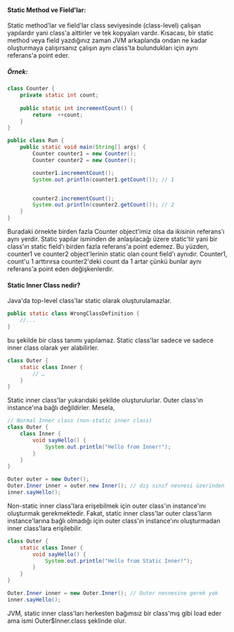 #### Static Method ve Field'lar:
Static method'lar ve field'lar class seviyesinde (class-level) çalışan yapılardır yani class'a aittirler ve tek kopyaları
vardır. Kısacası, bir static method veya field yazdığınız zaman JVM arkaplanda ondan ne kadar oluşturmaya çalışırsanız
çalışın aynı class'ta bulundukları için aynı referans'a point eder.

##### Örnek:
```java
class Counter {
    private static int count;
    
    public static int incrementCount() {
        return  ++count;
    }
}

public class Run {
    public static void main(String[] args) {
        Counter counter1 = new Counter();
        Counter counter2 = new Counter();

        counter1.incrementCount();
        System.out.println(counter1.getCount()); // 1


        counter2.incrementCount();
        System.out.println(counter2.getCount()); // 2
    }
}
```
Buradaki örnekte birden fazla Counter object'imiz olsa da ikisinin referans'ı aynı yerdir. Static yapılar isminden de
anlaşılacağı üzere static'tir yani bir class'ın static field'ı birden fazla referans'a point edemez. Bu yüzden, counter1
ve counter2 object'lerinin static olan count field'ı aynıdır. Counter1, count'u 1 arttırırsa counter2'deki count da 1 artar
çünkü bunlar aynı referans'a point eden değişkenlerdir.

#### Static Inner Class nedir?
Java'da top-level class'lar static olarak oluşturulamazlar.
```java
public static class WrongClassDefinition { 
    //... 
}
```
bu şekilde bir class tanımı yapılamaz. Static class'lar sadece ve sadece inner class olarak yer alabilirler.
```java
class Outer { 
    static class Inner { 
        // … 
    }
}
```
Static inner class'lar yukarıdaki şekilde oluşturulurlar. Outer class'ın instance'ına bağlı değildirler.
Mesela,
```java
// Normal Inner class (non-static inner class)
class Outer {
    class Inner {
        void sayHello() {
            System.out.println("Hello from Inner!");
        }
    }
}

Outer outer = new Outer();
Outer.Inner inner = outer.new Inner(); // dış sınıf nesnesi üzerinden
inner.sayHello();
```
Non-static inner class'lara erişebilmek için outer class'ın instance'ını oluşturmak gerekmektedir.
Fakat, static inner class'lar outer class'ların instance'larına bağlı olmadığı için outer class'ın instance'ını oluşturmadan
inner class'lara erişilebilir.

```java
class Outer {
    static class Inner {
        void sayHello() {
            System.out.println("Hello from Static Inner!");
        }
    }
}

Outer.Inner inner = new Outer.Inner(); // Outer nesnesine gerek yok
inner.sayHello();
````
JVM, static inner class'ları herkesten bağımsız bir class'mış gibi load eder ama ismi Outer$Inner.class şeklinde olur.